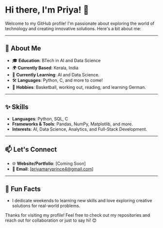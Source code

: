 # Hi there, I'm Priya! 👋

Welcome to my GitHub profile! I'm passionate about exploring the world of technology and creating innovative solutions. Here's a bit about me:

---

## 🚀 About Me

- 🎓 **Education**: BTech in AI and Data Science
- 🌍 **Currently Based**: Kerala, India
- 🌱 **Currently Learning**: AI and Data Science.
- 🛠️ **Languages**: Python, C, and more to come!
- 🏀 **Hobbies**: Basketball, working out, reading, and learning German.

---

## ✨ Skills

- **Languages**: Python, SQL, C
- **Frameworks & Tools**: Pandas, NumPy, Matplotlib, and more.
- **Interests**: AI, Data Science, Analytics, and Full-Stack Development.

---

## 📫 Let's Connect

- 🌐 **Website/Portfolio**: [Coming Soon]
- 📧 **Email**: [priyamaryprince4@gmail.com]


---

## 🌟 Fun Facts

- I dedicate weekends to learning new skills and love exploring creative solutions for real-world problems.

Thanks for visiting my profile! Feel free to check out my repositories and reach out for collaboration or just to say hi! 😊

